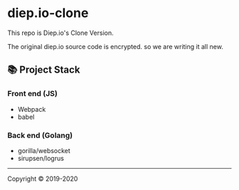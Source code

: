 # diep.io-clone
This repo is Diep.io's Clone Version.

The original diep.io source code is encrypted. 
so we are writing it all new.

## 📚 Project Stack
### Front end (JS)
- Webpack
- babel

### Back end (Golang)
- gorilla/websocket
- sirupsen/logrus

---
Copyright © 2019-2020
